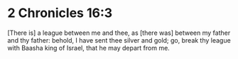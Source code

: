 # 2 Chronicles 16:3

[There is] a league between me and thee, as [there was] between my father and thy father: behold, I have sent thee silver and gold; go, break thy league with Baasha king of Israel, that he may depart from me.